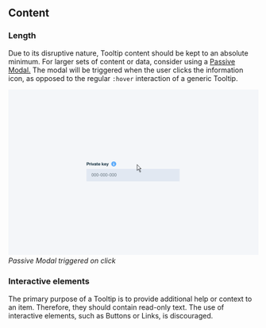 ## Content

### Length

Due to its disruptive nature, Tooltip content should be kept to an absolute minimum. For larger sets of content or data, consider using a [Passive Modal.](/components/modal) The modal will be triggered when the user clicks the information icon, as opposed to the regular `:hover` interaction of a generic Tooltip. 

![Tool tip on click](images/tooltip-usage-1.gif)
_Passive Modal triggered on click_

### Interactive elements

The primary purpose of a Tooltip is to provide additional help or context to an item. Therefore, they should contain read-only text. The use of interactive elements, such as Buttons or Links, is discouraged. 

